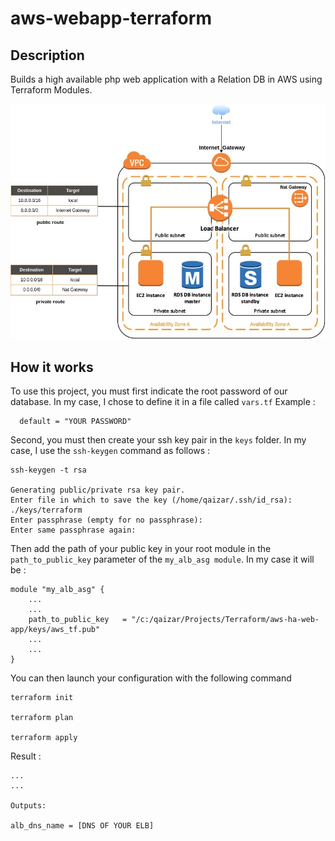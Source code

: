 # aws-webapp-terraform

## Description

Builds a high available php web application with a Relation DB in AWS using Terraform Modules.

![infrastructure schema](./imgs/diagram.jpg)

## How it works 

To use this project, you must first indicate the root password of our database. In my case, I chose to define it in a file called `vars.tf` Example :

```
  default = "YOUR PASSWORD"
 ```

Second, you must then create your ssh key pair in the `keys` folder. In my case, I use the `ssh-keygen` command as follows :

```shell
ssh-keygen -t rsa

Generating public/private rsa key pair.
Enter file in which to save the key (/home/qaizar/.ssh/id_rsa): ./keys/terraform
Enter passphrase (empty for no passphrase): 
Enter same passphrase again: 
```

Then add the path of your public key in your root module in the `path_to_public_key` parameter of the `my_alb_asg module`. In my case it will be :

```hcl
module "my_alb_asg" {
    ...
    ...
    path_to_public_key   = "/c:/qaizar/Projects/Terraform/aws-ha-web-app/keys/aws_tf.pub"
    ...
    ...
}
```

You can then launch your configuration with the following command

```shell
terraform init 

terraform plan

terraform apply
```

Result :

```
...
...

Outputs:

alb_dns_name = [DNS OF YOUR ELB] 
```
